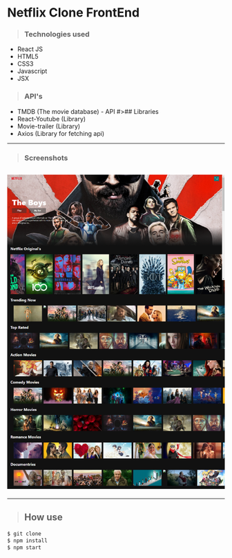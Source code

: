 # Netflix Clone FrontEnd

> ### Technologies used

- React JS
- HTML5
- CSS3
- Javascript
- JSX

> ### API's

- TMDB (The movie database) - API
  #>## Libraries
- React-Youtube (Library)
- Movie-trailer (Library)
- Axios (Library for fetching api)

---

> ### Screenshots

## ![](./screenshots/ss1.png)

---

> ## How use

```
$ git clone
$ npm install
$ npm start
```
